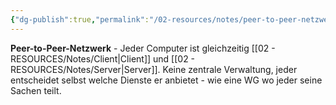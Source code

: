 ```yaml
---
{"dg-publish":true,"permalink":"/02-resources/notes/peer-to-peer-netzwerk/","tags":["netzwerk/topologie","netzwerk/organisation"],"noteIcon":"","updated":"2025-08-27T15:03:22.646+02:00"}
---
```



**Peer-to-Peer-Netzwerk** - Jeder Computer ist gleichzeitig [[02 - RESOURCES/Notes/Client\|Client]] und [[02 - RESOURCES/Notes/Server\|Server]]. 
Keine zentrale Verwaltung, jeder entscheidet selbst welche Dienste er anbietet - wie eine WG wo jeder seine Sachen teilt.